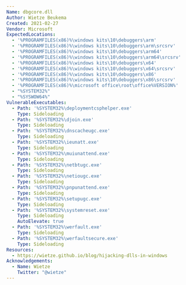 ```yaml
---
Name: dbgcore.dll
Author: Wietze Beukema
Created: 2021-02-27
Vendor: Microsoft
ExpectedLocations:
  - '%PROGRAMFILES(x86)%\windows kits\10\debuggers\arm'
  - '%PROGRAMFILES(x86)%\windows kits\10\debuggers\arm\srcsrv'
  - '%PROGRAMFILES(x86)%\windows kits\10\debuggers\arm64'
  - '%PROGRAMFILES(x86)%\windows kits\10\debuggers\arm64\srcsrv'
  - '%PROGRAMFILES(x86)%\windows kits\10\debuggers\x64'
  - '%PROGRAMFILES(x86)%\windows kits\10\debuggers\x64\srcsrv'
  - '%PROGRAMFILES(x86)%\windows kits\10\debuggers\x86'
  - '%PROGRAMFILES(x86)%\windows kits\10\debuggers\x86\srcsrv'
  - '%PROGRAMFILES(x86)%\microsoft office\root\office%VERSION%'
  - "%SYSTEM32%"
  - "%SYSWOW64%"
VulnerableExecutables:
  - Path: '%SYSTEM32%\deploymentcsphelper.exe'
    Type: Sideloading
  - Path: '%SYSTEM32%\djoin.exe'
    Type: Sideloading
  - Path: '%SYSTEM32%\dnscacheugc.exe'
    Type: Sideloading
  - Path: '%SYSTEM32%\ieunatt.exe'
    Type: Sideloading
  - Path: '%SYSTEM32%\muiunattend.exe'
    Type: Sideloading
  - Path: '%SYSTEM32%\netbtugc.exe'
    Type: Sideloading
  - Path: '%SYSTEM32%\netiougc.exe'
    Type: Sideloading
  - Path: '%SYSTEM32%\pnpunattend.exe'
    Type: Sideloading
  - Path: '%SYSTEM32%\setupugc.exe'
    Type: Sideloading
  - Path: '%SYSTEM32%\systemreset.exe'
    Type: Sideloading
    AutoElevate: true
  - Path: '%SYSTEM32%\werfault.exe'
    Type: Sideloading
  - Path: '%SYSTEM32%\werfaultsecure.exe'
    Type: Sideloading
Resources:
  - https://wietze.github.io/blog/hijacking-dlls-in-windows
Acknowledgements:
  - Name: Wietze
    Twitter: "@wietze"
---
```


